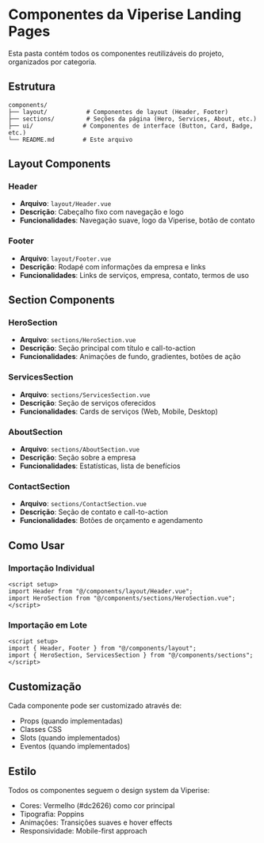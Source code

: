 # Componentes da Viperise Landing Pages

Esta pasta contém todos os componentes reutilizáveis do projeto, organizados por categoria.

## Estrutura

```
components/
├── layout/           # Componentes de layout (Header, Footer)
├── sections/         # Seções da página (Hero, Services, About, etc.)
├── ui/              # Componentes de interface (Button, Card, Badge, etc.)
└── README.md        # Este arquivo
```

## Layout Components

### Header

- **Arquivo**: `layout/Header.vue`
- **Descrição**: Cabeçalho fixo com navegação e logo
- **Funcionalidades**: Navegação suave, logo da Viperise, botão de contato

### Footer

- **Arquivo**: `layout/Footer.vue`
- **Descrição**: Rodapé com informações da empresa e links
- **Funcionalidades**: Links de serviços, empresa, contato, termos de uso

## Section Components

### HeroSection

- **Arquivo**: `sections/HeroSection.vue`
- **Descrição**: Seção principal com título e call-to-action
- **Funcionalidades**: Animações de fundo, gradientes, botões de ação

### ServicesSection

- **Arquivo**: `sections/ServicesSection.vue`
- **Descrição**: Seção de serviços oferecidos
- **Funcionalidades**: Cards de serviços (Web, Mobile, Desktop)

### AboutSection

- **Arquivo**: `sections/AboutSection.vue`
- **Descrição**: Seção sobre a empresa
- **Funcionalidades**: Estatísticas, lista de benefícios

### ContactSection

- **Arquivo**: `sections/ContactSection.vue`
- **Descrição**: Seção de contato e call-to-action
- **Funcionalidades**: Botões de orçamento e agendamento

## Como Usar

### Importação Individual

```vue
<script setup>
import Header from "@/components/layout/Header.vue";
import HeroSection from "@/components/sections/HeroSection.vue";
</script>
```

### Importação em Lote

```vue
<script setup>
import { Header, Footer } from "@/components/layout";
import { HeroSection, ServicesSection } from "@/components/sections";
</script>
```

## Customização

Cada componente pode ser customizado através de:

- Props (quando implementadas)
- Classes CSS
- Slots (quando implementados)
- Eventos (quando implementados)

## Estilo

Todos os componentes seguem o design system da Viperise:

- Cores: Vermelho (#dc2626) como cor principal
- Tipografia: Poppins
- Animações: Transições suaves e hover effects
- Responsividade: Mobile-first approach
